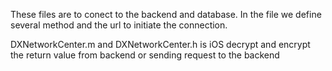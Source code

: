 These files are to conect to the backend and database. In the file we define several method and the url to initiate the connection. 

DXNetworkCenter.m and DXNetworkCenter.h is iOS decrypt and encrypt the return value from backend or sending request to the backend
